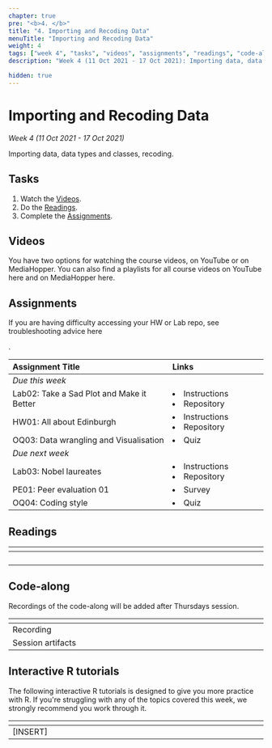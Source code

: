 ```yaml
---
chapter: true
pre: "<b>4. </b>"
title: "4. Importing and Recoding Data"
menuTitle: "Importing and Recoding Data"
weight: 4
tags: ["week 4", "tasks", "videos", "assignments", "readings", "code-along", "tutorials"] 
description: "Week 4 (11 Oct 2021 - 17 Oct 2021): Importing data, data types and classes, recoding."

hidden: true
---
```


# Importing and Recoding Data

_Week 4 (11 Oct 2021 - 17 Oct 2021)_

Importing data, data types and classes, recoding.

## Tasks

<ol>
  <li>Watch the <a href="#videos">Videos</a>.</li>
  <li>Do the <a href="#readings">Readings</a>.</li>
  <li>Complete the <a href="#assignments">Assignments</a>.</li>
</ol>

## Videos

<p style="text-align: left">You have two options for watching the course videos, on YouTube or on MediaHopper. You can also find a playlists for all course videos on YouTube <a id="playlistyt">here</a> and on MediaHopper <a id="playlistmh">here</a>.

## Assignments

<p style="text-align: left">If you are having difficulty accessing your HW or Lab repo, see troubleshooting advice <a id="troubleshoot">here</a></p>.

| <div style="width:300px;text-align:left">Assignment Title</div> | <div style="width:170px;text-align:left">Links</div> | <div style="width:180px;text-align:left">Due</div> |
|:---|:---|:---|
| *Due this week* | | | 
| Lab02: Take a Sad Plot and Make it Better | <li><a id="LAB2I">Instructions</a></li> <li><a id="LAB2R">Repository</a></li> | Tue, 12 Oct, 16:00 UK  |
| HW01: All about Edinburgh | <li><a id="HW1I">Instructions</a></li><li><a id="HW1R">Repository</a></li> | Thur, 14 Oct, 16:00 UK | 
| OQ03: Data wrangling and Visualisation | <li><a id="OQ3">Quiz</a></li> | Sun, 17 Oct, 23:59 UK |
| *Due next week* | | | 
| Lab03: Nobel laureates | <li><a id="LAB3I">Instructions</a></li> <li><a id="LAB3R">Repository</a></li> | Tue, 19 Oct, 16:00 UK  |
| PE01: Peer evaluation 01 | <li><a id="PE01">Survey</a></li> | Wed, 20 Oct, 16:00 UK |
| OQ04: Coding style | <li><a id="OQ4">Quiz</a></li> | Sun, 24 Oct, 23:59 UK |

## Readings

| <div style="width:50px"></div>  | <div style="width:420px"></div>  |  <div style="width:200px"></div> |
|:---:|:---|:---:|
| <i class="fas fa-book"></i> |  | **Required** |

## Code-along

<p style="text-align: left"> Recordings of the code-along will be added after Thursdays session.</p>

| <div style="width:200px"></div>  | <div style="width:480px"></div>  |
|:---|:---|
| Recording | |
| Session artifacts ||

## Interactive R tutorials

<p style="text-align: left"> The following interactive R tutorials is designed to give you more practice with R. If you're struggling with any of the topics covered this week, we strongly recommend you work through it.</p>

|  <div style="width:480px"></div>  |  <div style="width:200px"></div>  |
|:---|:---|
| [INSERT] | Extra practice |